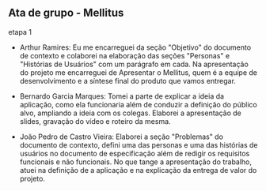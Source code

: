 ## Ata de grupo - Mellitus
etapa 1


* Arthur Ramires: Eu me encarreguei da seção "Objetivo" do documento de contexto e colaborei na elaboração das seções "Personas" e "Histórias de Usuários" com um parágrafo em cada. Na apresentação do projeto me encarreguei de Apresentar o Mellitus, quem é a equipe de desenvolvimento e a síntese final do produto que vamos entregar.

* Bernardo Garcia Marques: Tomei a parte de explicar a ideia da aplicação, como ela funcionaria além de conduzir a definição do público alvo, ampliando a ideia com os colegas. Elaborei a apresentação de slides, 
gravação do vídeo e roteiro da mesma.

* João Pedro de Castro Vieira: Elaborei a seção "Problemas" do documento de contexto, defini uma das personas e uma das histórias de usuários no documento de especificação além de redigir os requisitos funcionais e não funcionais. No que tange a apresentação do trabalho, atuei na definição de a aplicação e na explicação da entrega de valor do projeto.

